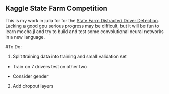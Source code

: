 ## Kaggle State Farm Competition

This is my work in julia for for the [State Farm Distracted Driver Detection](https://www.kaggle.com/c/state-farm-distracted-driver-detection).  Lacking a good gpu serious progress may be difficult, but it will be fun to learn mocha.jl and try to build and test some convolutional neural networks in a new language.

#To Do:
1. Split training data into training and small validation set 
 * Train on 7 drivers test on other two

 * Consider gender
2. Add dropout layers

